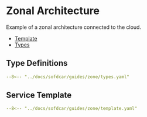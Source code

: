 # Zonal Architecture

Example of a zonal architecture connected to the cloud.

- [Template](template.yaml)
- [Types](types.yaml)


## Type Definitions

```yaml linenums="1"
--8<-- "../docs/sofdcar/guides/zone/types.yaml"
```

## Service Template

```yaml linenums="1"
--8<-- "../docs/sofdcar/guides/zone/template.yaml"
```